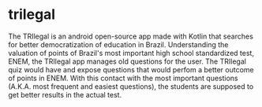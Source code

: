 # trilegal

The TRIlegal is an android open-source app made with Kotlin that searches for better democratization of education in Brazil. Understanding the valuation of points of Brazil's most important high school standardized test, ENEM, the TRIlegal app manages old questions for the user. The TRIlegal quiz would have and expose questions that would perfom a better outcome of points in ENEM. With this contact with the most important questions (A.K.A. most frequent and easiest questions), the students are supposed to get better results in the actual test.
